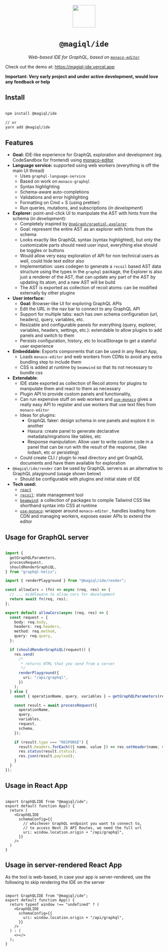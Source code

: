 <p align="center">
   <img src="https://magiql-ide.vercel.app/logo.svg" width=72 />
<h1  align="center"><code margin="0">@magiql/ide</code></h1><p align="center"><i>Web-based IDE for GraphQL, based on <code><a href=“https://microsoft.github.io/monaco-editor/“>monaco-editor</a></code></I></p>
</p>


<div>
  
Check out the demo at: https://magiql-ide.vercel.app

**Important: Very early project and under active development, would love any feedback or help**

## Install

```bash

npm install @magiql/ide

// or 
yarn add @magiql/ide
```

## Features

* **Goal:** IDE-like experience for GraphQL exploration and development (eg. CodeSandbox for frontend) using [monaco-editor](https://microsoft.github.io/monaco-editor/)
* **Language service:** supported using web workers (everything is off the main UI thread)
	* Uses `graphql-language-service`
	* Based on work on `monaco-graphql`
	* Syntax highlighting
	* Schema-aware auto-completions
	* Validations and error highlighting
	* Formatting on Cmd + S (using prettier)
	* Run queries, mutations, and subscriptions (_in development_)
* **Explorer:** point-and-click UI to manipulate the AST with hints from the schema (_in development_):
	* Completely inspired by [`OneGraph/graphiql-explorer`](https://github.com/OneGraph/graphiql-explorer)
	* Goal: represent the entire AST as an explorer with hints from the schema
	* Looks exactly like GraphQL syntax (syntax highlighted), but only the customizable parts should need user input, everything else should be toggles or buttons
	* Would allow very easy exploration of API for non technical users as well, could hide text editor also
	* Implementation: uses codegen to generate a `recoil` based AST data structure using the types in the `graphql` package, the Explorer is also just a renderer of the AST, that can update any part of the AST by updating its atom, and a new AST will be build
	* The AST is exported as collection of recoil atoms: can be modified externally by other plugins 
* **User interface:**
	* **Goal:** Browser-like UI for exploring GraphQL APIs
	* Edit the URL in the nav bar to connect to any GraphQL API
	* Support for multiple tabs: each has own schema configuration (url, headers), query, variables, etc.
	* Resizable and configurable panels for everything (query, explorer, variables, headers, settings, etc.): extendable to allow plugins to add panels and switch to them
	* Persists configuration, history, etc to localStorage to get a stateful user experience
* **Embeddable:** Exports components that can be used in any React App,
	* Loads `monaco-editor` and web workers from CDNs to avoid any extra bundling step to include them
	* CSS is added at runtime by `beamwind` so that its not necessary to bundle css
* **Extendable**: 
	* IDE state exported as collection of Recoil atoms for plugins to manipulate them and react to them as necessary
	* Plugin API to provide custom panels and functionality, 
	* Can run expensive stuff on web workers and [`use-monaco`](https://github.com/nksaraf/use-monaco) gives a really easy API to register and use workers that use text files from `monaco-editor`
	* Ideas for plugins:
		* GraphQL faker: design schema in one panels and explore it in another
		* Hasura: create panel to generate declarative metadata/migrations like tables, etc
		* Response manipulation: Allow user to write custom code in a panel that can be run with the result of the response, (like lodash, etc or persisting)
	* Could create CLI / plugin to read directory and get GraphQL documents and have them available for exploration
* `@magiql/ide/render` can be used by GraphQL servers as an alternative to GraphQL playground (usage shown below)
	* Should be configurable with plugins and initial state of IDE
* **Tech used:**
	* [`react`](https://github.com/facebook/react)
	* [`recoil`](https://github.com/facebookexperimental/Recoil): state management tool
	* [`beamwind`](https://github.com/kenoxa/beamwind):  a collection of packages to compile Tailwind CSS like shorthand syntax into CSS at runtime
	* [`use-monaco`](https://github.com/nksaraf/use-monaco): wrapper around `monaco-editor` , handles loading from CDN and managing workers, exposes easier APIs to extend the editor


## Usage for GraphQL server

```typescript

import {
  getGraphQLParameters,
  processRequest,
  shouldRenderGraphiQL,
} from "graphql-helix";

import { renderPlayground } from "@magiql/ide/render";

const allowCors = (fn) => async (req, res) => {
  // ... middleware to allow cors for development
  return await fn(req, res);
};

export default allowCors(async (req, res) => {
  const request = {
    body: req.body,
    headers: req.headers,
    method: req.method,
    query: req.query,
  };

  if (shouldRenderGraphiQL(request)) {
    res.send(
      /*
       * returns HTML that you send from a server
       */
      renderPlayground({
        uri: "/api/graphql",
      })
    );
  } else {
    const { operationName, query, variables } = getGraphQLParameters(request);

    const result = await processRequest({
      operationName,
      query,
      variables,
      request,
      schema,
    });

    if (result.type === "RESPONSE") {
      result.headers.forEach(({ name, value }) => res.setHeader(name, value));
      res.status(result.status);
      res.json(result.payload);
    }
  }
});

```

## Usage in React App

```tsx

import GraphQLIDE from "@magiql/ide";
export default function App() {
  return (
    <GraphQLIDE
      schemaConfig={{
        // whichever GraphQL endpoint you want to connect to,
        // to access Next JS API Routes, we need the full url
        uri: window.location.origin + "/api/graphql",
      }}
    />
  )
}
```

## Usage in server-rendered React App 

As the tool is web-based, in case your app is server-rendered, use the following to skip rendering the IDE on the server

```tsx

import GraphQLIDE from "@magiql/ide";
export default function App() {
  return typeof window !== "undefined" ? (
    <GraphQLIDE
      schemaConfig={{
        uri: window.location.origin + "/api/graphql",
      }}
    />
  ) : (
    <></>
  );
}
```

